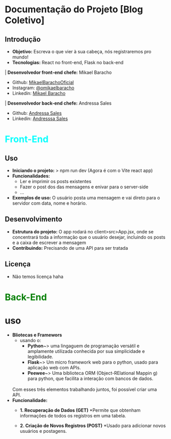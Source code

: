 # Documentação do Projeto [Blog Coletivo]

## Introdução
* **Objetivo:** Escreva o que vier à sua cabeça, nós registraremos pro mundo!
* **Tecnologias:** React no front-end, Flask no back-end

| **Desenvolvedor front-end chefe:** Mikael Baracho

- Github: <a href='https://github.com/MikaelBarachoOficial'>MikaelBarachoOficial</a>
- Instagram: <a href='https://www.instagram.com/omikaelbaracho/'>@omikaelbaracho</a>
- Linkedin: <a href="https://www.linkedin.com/in/mikael-baracho-9190571b2/">Mikael Baracho</a>

| **Desenvolvedor back-end chefe:**  Andressa Sales

- Github: <a href="https://github.com/AndressaSales"> Andressa Sales</a>
- Linkedin: <a href="https://www.linkedin.com/in/andressa-sales-04553a281/">Andresssa Sales</a>


<h1 style="color: cyan"> Front-End </h1>

## Uso
* **Iniciando o projeto:** > npm run dev (Agora é com o Vite react app)
* **Funcionalidades:**
    * Ler e imprimir os posts existentes
    * Fazer o post dos das mensagens e enivar para o server-side
    * ...
* **Exemplos de uso:** O usuário posta uma mensagem e vai direto para o servidor com data, nome e horário.

## Desenvolvimento
* **Estrutura do projeto:** O app rodará no client>src>App.jsx, onde se concentrará toda a informação que o usuário desejar, incluindo os posts e a caixa de escrever a mensagem
* **Contribuindo:** Precisando de uma API para ser tratada

## Licença
* Não temos licença haha

<h1 style="color: green"> Back-End </h1>

# uso
* **Bliotecas e Framewors**
    * usando o:
        * **Python**~> uma lingaguem de programação versátil e amplamente utilizada conhecida por sua simplicidade e legibilidade. 
        * **Flask**~> Um micro framework web para o python, usado para aplicação web com APIs. 
        * **Peewee**~> Uma biblioteca ORM (Object-RElational Mappin  g) para python, que facilita a interação com bancos de dados.
        <br/>
    Com esses três elementos trabalhando juntos, foi possível criar uma API.
* **Funcionalidade:**
    * **1. Recuperação de Dados (GET)**
        *Permite que obtenham informações de todos os registros em uma tabela.

    * **2. Criação de Novos Registros (POST)**
        *Usado para adicionar novos usuários e postagens.